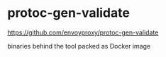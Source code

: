 # protoc-gen-validate 

https://github.com/envoyproxy/protoc-gen-validate

binaries behind the tool packed as Docker image